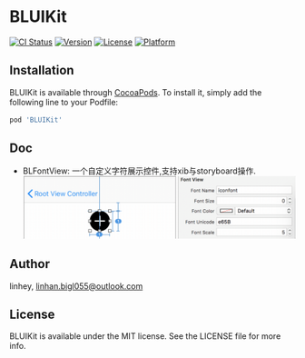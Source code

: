 # BLUIKit

[![CI Status](http://img.shields.io/travis/linhey/BLUIKit.svg?style=flat)](https://travis-ci.org/linhey/BLUIKit)
[![Version](https://img.shields.io/cocoapods/v/BLUIKit.svg?style=flat)](http://cocoapods.org/pods/BLUIKit)
[![License](https://img.shields.io/cocoapods/l/BLUIKit.svg?style=flat)](http://cocoapods.org/pods/BLUIKit)
[![Platform](https://img.shields.io/cocoapods/p/BLUIKit.svg?style=flat)](http://cocoapods.org/pods/BLUIKit)

## Installation

BLUIKit is available through [CocoaPods](http://cocoapods.org). To install
it, simply add the following line to your Podfile:

```ruby
pod 'BLUIKit'
```

## Doc

- BLFontView: 一个自定义字符展示控件,支持xib与storyboard操作.
  ![BLFontView](./Doc/BLFontView.gif)

## Author

linhey, linhan.bigl055@outlook.com

## License

BLUIKit is available under the MIT license. See the LICENSE file for more info.


